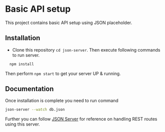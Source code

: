 
# Basic API setup

This project contains basic API setup using JSON placeholder.

## Installation

- Clone this repository `cd json-server`.  Then execute following commands to run server.

```bash
  npm install 
```
    
Then perform `npm start` to get your server UP & running.
## Documentation

Once installation is complete you need to run command 

```bash
json-server --watch db.json
```

Further you can follow 
[JSON Server](https://www.npmjs.com/package/json-server)
for reference on handling REST routes using this server.
